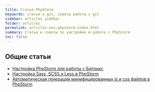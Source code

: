 ```yaml
---
title: Статьи PhpStorm
keywords: статьи о git, советы работы с git
sidebar: articles_sidebar
folder: articles
permalink: articles-env-phpstorm-index.html
summary: Статьи и советы по yастройке и работе с PhpStorm
toc: false
---
```


## Общие статьи

* [Настройка PhpStorm для работы с Битрикс](/my_notepad/articles-env-phpstorm-setup-and-config.html)  
* [Настройка Sass, SCSS и Less в PhpStorm](https://www.jetbrains.com/help/phpstorm/transpiling-sass-less-and-scss-to-css.html#sass_scss_less_before_you_start) 
* [Автоматическая генерация минифицированных js и css файлов в PhpStorm](/my_notepad/articles--phpstorm--config.html) 
